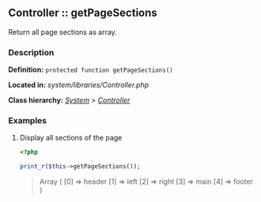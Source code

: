 
Controller :: getPageSections
-------------------------------------------

Return all page sections as array.


### Description ###

**Definition:** `protected function getPageSections()`

**Located in:** *system/libraries/Controller.php*

**Class hierarchy:** *[System](../System.php) > [Controller](../Controller.php)*


### Examples ###

1. Display all sections of the page

	```php
	<?php

	print_r($this->getPageSections());
	```
	> Array ( [0] => header [1] => left [2] => right [3] => main [4] => footer )
